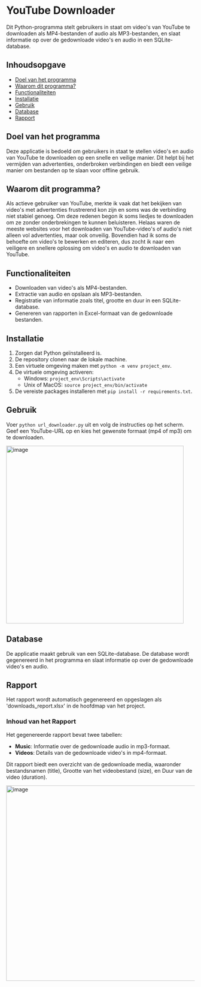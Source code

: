 # YouTube Downloader

Dit Python-programma stelt gebruikers in staat om video's van YouTube te downloaden als MP4-bestanden of audio als MP3-bestanden, en slaat informatie op over de gedownloade video's en audio in een SQLite-database.

## Inhoudsopgave
- [Doel van het programma](#Doel-van-het-programma)
- [Waarom dit programma?](#Waarom-dit-programma?)
- [Functionaliteiten](#Functionaliteiten)
- [Installatie](#installatie)
- [Gebruik](#gebruik)
- [Database](#database)
- [Rapport](#rapport)

## Doel van het programma

Deze applicatie is bedoeld om gebruikers in staat te stellen video's en audio van YouTube te downloaden op een snelle en veilige manier. Dit helpt bij het vermijden van advertenties, onderbroken verbindingen en biedt een veilige manier om bestanden op te slaan voor offline gebruik.

## Waarom dit programma?

Als actieve gebruiker van YouTube, merkte ik vaak dat het bekijken van video's met advertenties frustrerend kon zijn en soms was de verbinding niet stabiel genoeg. Om deze redenen begon ik soms liedjes te downloaden om ze zonder onderbrekingen te kunnen beluisteren. Helaas waren de meeste websites voor het downloaden van YouTube-video's of audio's niet alleen vol advertenties, maar ook onveilig. Bovendien had ik soms de behoefte om video's te bewerken en editeren, dus zocht ik naar een veiligere en snellere oplossing om video's en audio te downloaden van YouTube.

## Functionaliteiten

- Downloaden van video's als MP4-bestanden.
- Extractie van audio en opslaan als MP3-bestanden.
- Registratie van informatie zoals titel, grootte en duur in een SQLite-database.
- Genereren van rapporten in Excel-formaat van de gedownloade bestanden.

## Installatie

1. Zorgen dat Python geïnstalleerd is.
2. De repository clonen naar de lokale machine.
3. Een virtuele omgeving maken met `python -m venv project_env`.
4. De virtuele omgeving activeren:
    - Windows: `project_env\Scripts\activate`
    - Unix of MacOS: `source project_env/bin/activate`
5. De vereiste packages installeren met `pip install -r requirements.txt`.

## Gebruik

Voer `python url_downloader.py` uit en volg de instructies op het scherm. Geef een YouTube-URL op en kies het gewenste formaat (mp4 of mp3) om te downloaden.

<img width="474" alt="image" src="https://github.com/FatimaVives/Python_opdracht/assets/115084288/235b9335-b920-4f84-87a1-2689a859e877">




## Database

De applicatie maakt gebruik van een SQLite-database. De database wordt gegenereerd in het programma en slaat informatie op over de gedownloade video's en audio.

## Rapport

Het rapport wordt automatisch gegenereerd en opgeslagen als 'downloads_report.xlsx' in de hoofdmap van het project.

### Inhoud van het Rapport

Het gegenereerde rapport bevat twee tabellen:
- **Music**: Informatie over de gedownloade audio in mp3-formaat.
- **Videos**: Details van de gedownloade video's in mp4-formaat.

Dit rapport biedt een overzicht van de gedownloade media, waaronder bestandsnamen (title), Grootte van het videobestand (size), en Duur van de video (duration).

<img width="521" alt="image" src="https://github.com/FatimaVives/Python_opdracht/assets/115084288/c2e270d9-0cb2-45f1-991a-73950f94a678">

